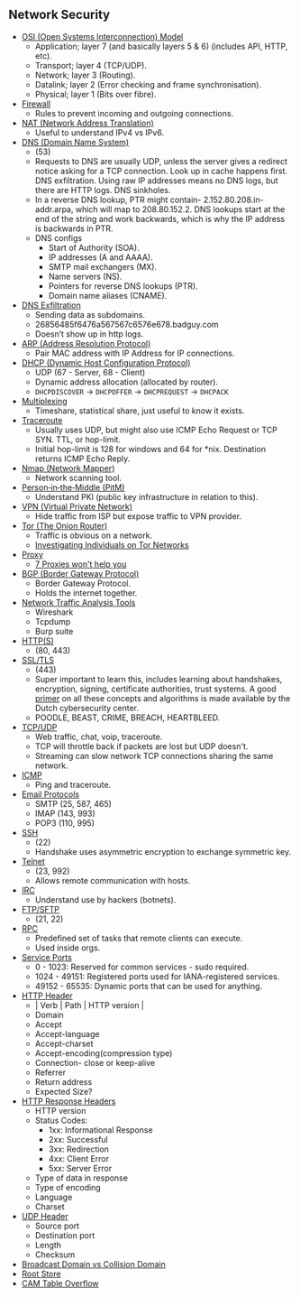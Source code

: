 ## Network Security
- [OSI (Open Systems Interconnection) Model](./OSI_Model.md)
	- Application; layer 7 (and basically layers 5 & 6) (includes API, HTTP, etc).
	- Transport; layer 4 (TCP/UDP).
	- Network; layer 3 (Routing).
	- Datalink; layer 2 (Error checking and frame synchronisation).
	- Physical; layer 1 (Bits over fibre).	
- [Firewall](./Firewall.md)
	- Rules to prevent incoming and outgoing connections.	
- [NAT (Network Address Translation)](./NAT.md)
	- Useful to understand IPv4 vs IPv6.
- [DNS (Domain Name System)](./DNS.md)
	- (53)
	- Requests to DNS are usually UDP, unless the server gives a redirect notice asking for a TCP connection. Look up in cache happens first. DNS exfiltration. Using raw IP addresses means no DNS logs, but there are HTTP logs. DNS sinkholes.
	- In a reverse DNS lookup, PTR might contain- 2.152.80.208.in-addr.arpa, which will map to  208.80.152.2. DNS lookups start at the end of the string and work backwards, which is why the IP address is backwards in PTR.
	- DNS configs
		- Start of Authority (SOA).
		- IP addresses (A and AAAA).
		- SMTP mail exchangers (MX).
		- Name servers (NS).
		- Pointers for reverse DNS lookups (PTR).
		- Domain name aliases (CNAME).
- [DNS Exfiltration](./DNS_Exfiltration.md)
	- Sending data as subdomains. 
	- 26856485f6476a567567c6576e678.badguy.com
	- Doesn’t show up in http logs. 
- [ARP (Address Resolution Protocol)](./ARP.md)
	- Pair MAC address with IP Address for IP connections. 
- [DHCP (Dynamic Host Configuration Protocol)](./DHCP.md)
	- UDP (67 - Server, 68 - Client)
	- Dynamic address allocation (allocated by router).
	- `DHCPDISCOVER` -> `DHCPOFFER` -> `DHCPREQUEST` -> `DHCPACK`
- [Multiplexing](./Multiplexing.md)
	- Timeshare, statistical share, just useful to know it exists.
- [Traceroute](./Traceroute.md)
	- Usually uses UDP, but might also use ICMP Echo Request or TCP SYN. TTL, or hop-limit.
	- Initial hop-limit is 128 for windows and 64 for *nix. Destination returns ICMP Echo Reply. 
- [Nmap (Network Mapper)](./Nmap.md)
	- Network scanning tool.
- [Person‐in‐the‐Middle (PitM)](./PitM.md)
	- Understand PKI (public key infrastructure in relation to this).
- [VPN (Virtual Private Network)](./VPN.md)
	- Hide traffic from ISP but expose traffic to VPN provider.
- [Tor (The Onion Router)](./Tor.md)
	- Traffic is obvious on a network. 
	- [Investigating Individuals on Tor Networks](./Investigating_Individuals_on_Tor_Networks.md)
- [Proxy](./Proxy.md)
	- [7 Proxies won't help you](./7_Proxies.md)
- [BGP (Border Gateway Protocol)](./BGP.md)
	- Border Gateway Protocol.
	- Holds the internet together.
- [Network Traffic Analysis Tools](./Network_Traffic_Analysis_Tools)
	- Wireshark
	- Tcpdump
	- Burp suite
- [HTTP(S)](./HTTP_S.md)
	- (80, 443)
- [SSL/TLS](./SSL_TLS.md)
	- (443) 
	- Super important to learn this, includes learning about handshakes, encryption, signing, certificate authorities, trust systems. A good [primer](https://english.ncsc.nl/publications/publications/2021/january/19/it-security-guidelines-for-transport-layer-security-2.1) on all these concepts and algorithms is made available by the Dutch cybersecurity center.
	- POODLE, BEAST, CRIME, BREACH, HEARTBLEED.
- [TCP/UDP](./TCP_UDP.md)
	- Web traffic, chat, voip, traceroute.
	- TCP will throttle back if packets are lost but UDP doesn't. 
	- Streaming can slow network TCP connections sharing the same network.
- [ICMP](./ICMP.md)
	- Ping and traceroute.
- [Email Protocols](./Email_Protocols.md)
	- SMTP (25, 587, 465)
	- IMAP (143, 993)
	- POP3 (110, 995)
- [SSH](./SSH.md)
	- (22)
	- Handshake uses asymmetric encryption to exchange symmetric key.
- [Telnet](./Telnet.md)
	- (23, 992)
	- Allows remote communication with hosts.
- [IRC](./IRC.md)
	- Understand use by hackers (botnets).
- [FTP/SFTP](./FTP_SFTP.md)
	- (21, 22)
- [RPC](./RPC.md)
	- Predefined set of tasks that remote clients can execute.
	- Used inside orgs. 
- [Service Ports](./Service_Ports.md)
	- 0 - 1023: Reserved for common services - sudo required. 
	- 1024 - 49151: Registered ports used for IANA-registered services. 
	- 49152 - 65535: Dynamic ports that can be used for anything. 
- [HTTP Header](./HTTP_Header.md)
	- | Verb | Path | HTTP version |
	- Domain
	- Accept
	- Accept-language
	- Accept-charset
	- Accept-encoding(compression type)
	- Connection- close or keep-alive
	- Referrer
	- Return address
	- Expected Size?
- [HTTP Response Headers](./HTTP_Response_Headers.md)
	- HTTP version
	- Status Codes: 
		- 1xx: Informational Response
		- 2xx: Successful
		- 3xx: Redirection
		- 4xx: Client Error
		- 5xx: Server Error
	- Type of data in response 
	- Type of encoding
	- Language 
	- Charset
- [UDP Header](./UDP_Header.md)
	- Source port
	- Destination port
	- Length
	- Checksum
- [Broadcast Domain vs Collision Domain](./Broadcast_Domain_vs_Collision_Domain.md)
- [Root Store](./Root_Store.md)
- [CAM Table Overflow](./CAM_Table_Overflow.md)